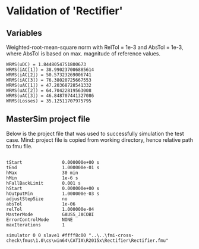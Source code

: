 # Validation of 'Rectifier'

## Variables
Weighted-root-mean-square norm with RelTol = 1e-3 and AbsTol = 1e-3, where
AbsTol is based on max. magnitude of reference values.

```
WRMS(uDC) = 1.8448054751800673
WRMS(iAC[1]) = 38.990237006885614
WRMS(iAC[2]) = 50.57323269006741
WRMS(iAC[3]) = 76.38020725667553
WRMS(uAC[1]) = 47.20368728541332
WRMS(uAC[2]) = 64.70422819563008
WRMS(uAC[3]) = 46.848707441327086
WRMS(Losses) = 35.12511707975795
```

## MasterSim project file

Below is the project file that was used to successfully simulation the test case.
Mind: project file is copied from working directory, hence relative path to fmu file.

```

tStart               0.000000e+00 s
tEnd                 1.000000e-01 s
hMax                 30 min
hMin                 1e-6 s
hFallBackLimit       0.001 s
hStart               0.000000e+00 s
hOutputMin           1.000000e-03 s
adjustStepSize       no
absTol               1e-06
relTol               1.000000e-04
MasterMode           GAUSS_JACOBI
ErrorControlMode     NONE
maxIterations        1

simulator 0 0 slave1 #ffff8c00 "..\..\fmi-cross-check\fmus\1.0\cs\win64\CATIA\R2015x\Rectifier\Rectifier.fmu"


```

